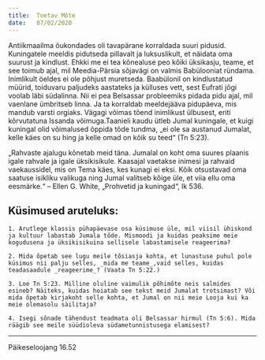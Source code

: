 ```yaml
---
title:  Toetav Mõte
date:   07/02/2020
---
```



Antiikmaailma õukondades oli tavapärane korraldada suuri pidusid. Kuningatele meeldis pidutseda pillavalt ja luksuslikult, et näidata oma suurust ja kindlust. Ehkki me ei tea kõnealuse peo kõiki üksikasju, teame, et see toimub ajal, mil Meedia-Pärsia sõjavägi on valmis Babülooniat ründama. Inimlikult öeldes ei ole põhjust muretseda. Baabülonil on kindlustatud müürid, toiduvaru paljudeks aastateks ja külluses vett, sest Eufrati jõgi voolab läbi südalinna. Nii ei pea Belsassar probleemiks pidada pidu ajal, mil vaenlane ümbritseb linna. Ja ta korraldab meeldejääva pidupäeva, mis mandub varsti orgiaks. Vägagi võimas tõend inimlikust ülbusest, eriti kõrvutatuna Issanda võimuga.Taanieli kaudu ütleb Jumal kuningale, et kuigi kuningal olid võimalused õppida tõde tundma, „ei ole sa austanud Jumalat, kelle käes on su hing ja kelle omad on kõik su teed“ (Tn 5:23).

„Rahvaste ajalugu kõnetab meid täna. Jumalal on koht oma suures plaanis igale rahvale ja igale üksikisikule. Kaasajal vaetakse inimesi ja rahvaid vaekaussidel, mis on Tema käes, kes kunagi ei eksi. Kõik otsustavad oma saatuse isikliku valikuga ning Jumal valitseb kõige üle, et viia ellu oma eesmärke.“ – Ellen G. White, „Prohvetid ja kuningad“, lk 536.

## Küsimused aruteluks:

`1. Arutlege klassis pühapäevase osa küsimuse üle, mil viisil ühiskond ja kultuur labastab Jumala tõde. Mismoodi ja kuidas peaksime meie kogudusena ja üksikisikuina sellisele labastamisele reageerima?`

`2. Mida õpetab see lugu meile tõsiasja kohta, et lunastuse puhul pole küsimus nii palju selles, _mida me teame_,vaid selles, kuidas teadasaadule _reageerime_? (Vaata Tn 5:22.)`

`3. Loe Tn 5:23. Milline oluline vaimulik põhimõte neis salmides esineb? Näiteks, kuidas hoiatab see tekst meid Jumalat trotsimast? Või mida õpetab kirjakoht selle kohta, et Jumal on nii meie Looja kui ka meie olemasolu säilitaja?`

`4. Isegi sõnade tähendust teadmata oli Belsassar hirmul (Tn 5:6). Mida räägib see meile süüdioleva südametunnistusega elamisest?`

---
Päikeseloojang 16.52
